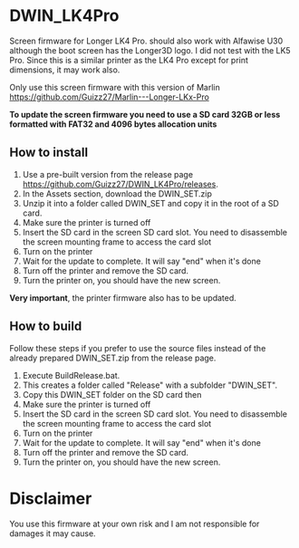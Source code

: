 # DWIN_LK4Pro

Screen firmware for Longer LK4 Pro. should also work with Alfawise U30 although the boot screen has the Longer3D logo.
I did not test with the LK5 Pro. Since this is a similar printer as the LK4 Pro except for print dimensions, it may work also.

Only use this screen firmware with this version of Marlin https://github.com/Guizz27/Marlin---Longer-LKx-Pro

**To update the screen firmware you need to use a SD card 32GB or less formatted with FAT32 and 4096 bytes allocation units**

## How to install
1. Use a pre-built version from the release page https://github.com/Guizz27/DWIN_LK4Pro/releases.
2. In the Assets section, download the DWIN_SET.zip
3. Unzip it into a folder called DWIN_SET and copy it in the root of a SD card.
4. Make sure the printer is turned off
5. Insert the SD card in the screen SD card slot. You need to disassemble the screen mounting frame to access the card slot
6. Turn on the printer
7. Wait for the update to complete. It will say "end" when it's done
8. Turn off the printer and remove the SD card.
9. Turn the printer on, you should have the new screen.

**Very important**, the printer firmware also has to be updated.

## How to build
Follow these steps if you prefer to use the source files instead of the already prepared DWIN_SET.zip from the release page.
1. Execute BuildRelease.bat.
2. This creates a folder called "Release" with a subfolder "DWIN_SET".
3. Copy this DWIN_SET folder on the SD card then
4. Make sure the printer is turned off
5. Insert the SD card in the screen SD card slot. You need to disassemble the screen mounting frame to access the card slot
6. Turn on the printer
7. Wait for the update to complete. It will say "end" when it's done
8. Turn off the printer and remove the SD card.
9. Turn the printer on, you should have the new screen.

# Disclaimer
You use this firmware at your own risk and I am not responsible for damages it may cause.
